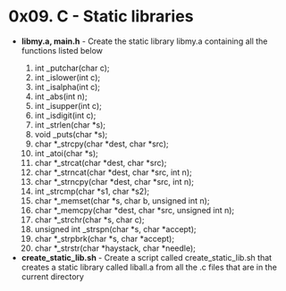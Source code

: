 <h1>0x09. C - Static libraries</h1>
<ul>
<li><b>libmy.a, main.h</b> - Create the static library libmy.a containing all the functions listed below</li>
<ol type="1">
<li>int _putchar(char c);</li>
<li>int _islower(int c);</li>
<li>int _isalpha(int c);</li>
<li>int _abs(int n);</li>
<li>int _isupper(int c);</li>
<li>int _isdigit(int c);</li>
<li>int _strlen(char *s);</li>
<li>void _puts(char *s);</li>
<li>char *_strcpy(char *dest, char *src);</li>
<li>int _atoi(char *s);</li>
<li>char *_strcat(char *dest, char *src);</li>
<li>char *_strncat(char *dest, char *src, int n);</li>
<li>char *_strncpy(char *dest, char *src, int n);</li>
<li>int _strcmp(char *s1, char *s2);</li>
<li>char *_memset(char *s, char b, unsigned int n);</li>
<li>char *_memcpy(char *dest, char *src, unsigned int n);</li>
<li>char *_strchr(char *s, char c);</li>
<li>unsigned int _strspn(char *s, char *accept);</li>
<li>char *_strpbrk(char *s, char *accept);</li>
<li>char *_strstr(char *haystack, char *needle);</li>
</ol>
<li><b>create_static_lib.sh</b> - Create a script called create_static_lib.sh that creates a static library called liball.a from all the .c files that are in the current directory</li>
</ul>
